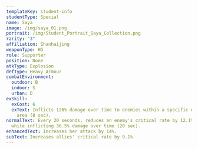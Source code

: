 ```yaml
---
templateKey: student-info
studentType: Special
name: Saya
image: /img/saya_01.png
portrait: /img/Student_Portrait_Saya_Collection.png
rarity: "3"
affiliation: Shanhaijing
weaponType: HG
role: Supporter
position: None
atkType: Explosion
defType: Heavy Armour
combatEnvironment:
  outdoor: B
  indoor: S
  urban: D
exSkill:
  exCost: 6
  exText: Inflicts 126% damage over time to enemies within a specific circular
    area (8 sec).
normalText: Every 20 seconds, reduces an enemy's critical rate by 12.1% (20 sec)
  while inflicting 36.5% damage over time (20 sec).
enhancedText: Increases her attack by 14%.
subText: Increases allies' critical rate by 9.1%.
---
```

